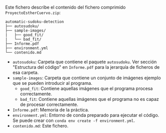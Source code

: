 Este fichero describe el contenido del fichero comprimido `ProyectoEstherCuervo.zip`:

	
	automatic-sudoku-detection
	├── autosudoku/
	├── sample-images/
	|   ├── good_fit/
	|   └── bad_fit/
	├── Informe.pdf
	├── environment.yml
	└── contenido.md
	

- `autosudoku`: Carpeta que contiene el paquete `autosudoku`. Ver sección "Estructura del código" en `Informe.pdf` para la jerarquía de ficheros de esa carpeta.
- `sample-images`: Carpeta que contiene un conjunto de imágenes ejemplo que se pueden introducir al programa.
  - `good_fit`: Contiene aquellas imágenes que el programa procesa correctamente.
  - `bad_fit`: Contiene aquellas imágenes que el programa no es capaz de procesar correctamente.
- `Informe.pdf`: Memoria de la práctica.
- `environment.yml`: Entorno de conda preparado para ejecutar el código. Se puede crear con `conda env create -f environment.yml`.
- `contenido.md`: Este fichero.
